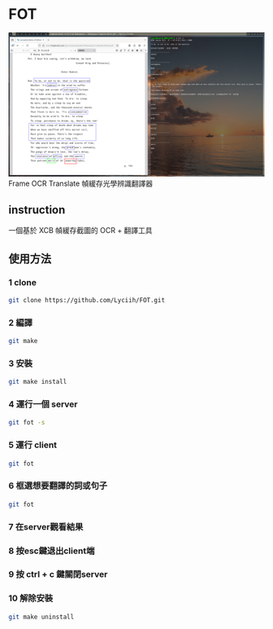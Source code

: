 # FOT
![示範畫面](https://github.com/Lyciih/FOT/blob/main/images/present1.png)
Frame OCR Translate
幀緩存光學辨識翻譯器

## instruction
一個基於 XCB 幀緩存截圖的 OCR + 翻譯工具

## 使用方法

### 1 clone
```bash
git clone https://github.com/Lyciih/FOT.git
```

### 2 編譯
```bash
git make
```

### 3 安裝
```bash
git make install
```


### 4 運行一個 server
```bash
git fot -s 
```


### 5 運行 client
```bash
git fot
```

### 6 框選想要翻譯的詞或句子
```bash
git fot
```

### 7 在server觀看結果

### 8 按esc鍵退出client端

### 9 按 ctrl + c 鍵關閉server

### 10 解除安裝
```bash
git make uninstall
```
